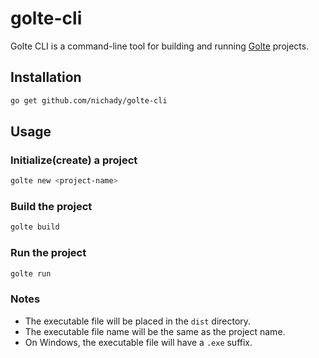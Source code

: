# golte-cli

Golte CLI is a command-line tool for building and running [Golte](https://github.com/nichady/golte) projects.

## Installation

```bash
go get github.com/nichady/golte-cli
```

## Usage

### Initialize(create) a project

```bash
golte new <project-name>
```

### Build the project

```bash
golte build
```

### Run the project

```bash
golte run
```

### Notes

- The executable file will be placed in the `dist` directory.
- The executable file name will be the same as the project name.
- On Windows, the executable file will have a `.exe` suffix.
